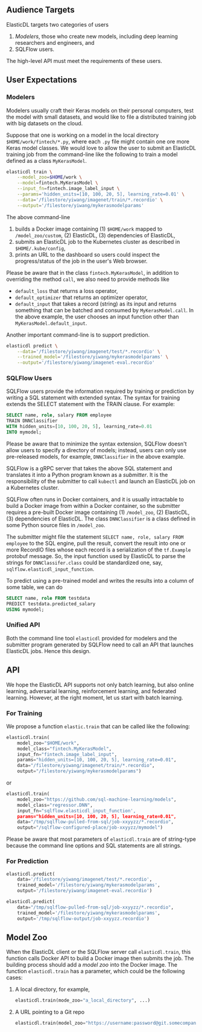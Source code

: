 ## Audience Targets

ElasticDL targets two categories of users

1. *Modelers*, those who create new models, including deep learning researchers and engineers, and
1. SQLFlow users.

The high-level API must meet the requirements of these users.

## User Expectations

### Modelers

Modelers usually craft their Keras models on their personal computers, test the model with small datasets, and would like to file a distributed training job with big datasets on the cloud.

Suppose that one is working on a model in the local directory `$HOME/work/fintech/*.py`, where each `.py` file might contain one ore more Keras model classes. We would love to allow the user to submit an ElasticDL training job from the command-line like the following to train a model defined as a class `MyKerasModel`.

```bash
elasticdl train \
    --model_zoo=$HOME/work \
    --model=fintech.MyKerasModel \
    --input_fn=fintech.image_label_input \
    --params='hidden_units=[10, 100, 20, 5], learning_rate=0.01' \
    --data='/filestore/yiwang/imagenet/train/*.recordio' \
    --output='/filestore/yiwang/mykerasmodelparams'
```

The above command-line 

1. builds a Docker image containing (1) `$HOME/work` mapped to `/model_zoo/custom`, (2) ElasticDL, (3) dependencies of ElasticDL,
1. submits an ElasticDL job to the Kubernetes cluster as described in `$HOME/.kube/config`,
1. prints an URL to the dashboard so users could inspect the progress/status of the job in the user's Web browser.

Please be aware that in the class `fintech.MyKerasModel`, in addition to overriding the method `call`, we also need to provide methods like

- `default_loss` that returns a loss operator,
- `default_optimizer` that returns an optimizer operator,
- `default_input` that takes a record (string) as its input and returns something that can be batched and consumed by `MyKerasModel.call`.  In the above example, the user chooses an input function other than `MyKerasModel.default_input`.

Another important command-line is to support prediction.

```bash
elasticdl predict \
    --data='/filestore/yiwang/imagenet/test/*.recordio' \
    --trained_model='/filestore/yiwang/mykerasmodelparams' \
    --output='/filestore/yiwang/imagenet-eval.recordio'
```

### SQLFlow Users

SQLFlow users provide the information required by training or prediction by writing a SQL statement with extended syntax.  The syntax for training extends the SELECT statement with the TRAIN clause.  For example:

```sql
SELECT name, role, salary FROM employee 
TRAIN DNNClassifier 
WITH hidden_units=[10, 100, 20, 5], learning_rate=0.01
INTO mymodel;
```

Please be aware that to minimize the syntax extension, SQLFlow doesn't allow users to specify a directory of models; instead, users can only use pre-released models, for example, `DNNClassifier` in the above example.

SQLFlow is a gRPC server that takes the above SQL statement and translates it into a Python program known as a *submitter*.  It is the responsibility of the submitter to call `kubectl` and launch an ElasticDL job on a Kubernetes cluster.

SQLFlow often runs in Docker containers, and it is usually intractable to build a Docker image from within a Docker container, so the submitter requires a pre-built Docker image containing (1) `/model_zoo`, (2) ElasticDL, (3) dependencies of ElasticDL.  The class `DNNClassifier` is a class defined in some Python source files in `/model_zoo`.

The submitter might file the statement `SELECT name, role, salary FROM employee` to the SQL engine, pull the result, convert the result into one or more RecordIO files whose each record is a serialization of the `tf.Example` protobuf message. So, the input function used by ElasticDL to parse the strings for `DNNClassifer.class` could be standardized one, say, `sqlflow.elasticdl_input_function`.

To predict using a pre-trained model and writes the results into a column of some table, we can do

```sql
SELECT name, role FROM testdata
PREDICT testdata.predicted_salary
USING mymodel;
```

### Unified API

Both the command line tool `elasticdl` provided for modelers and the submitter program generated by SQLFlow need to call an API that launches ElasticDL jobs.  Hence this design.

## API

We hope the ElasticDL API supports not only batch learning, but also online learning, adversarial learning, reinforcement learning, and federated learning.  However, at the right moment, let us start with batch learning.

### For Training

We propose a function `elastic.train` that can be called like the following:

```python
elasticdl.train(
    model_zoo="$HOME/work",
    model_class="fintech.MyKerasModel", 
    input_fn="fintech.image_label_input",
    params="hidden_units=[10, 100, 20, 5], learning_rate=0.01",
    data="/filestore/yiwang/imagenet/train/*.recordio",
    output="/filestore/yiwang/mykerasmodelparams")
```

or

```python
elasticdl.train(
    model_zoo="https://github.com/sql-machine-learning/models",
    model_class="regressor.DNN", 
    input_fn="sqlflow.elasticdl_input_function',
    params="hidden_units=[10, 100, 20, 5], learning_rate=0.01",
    data="/tmp/sqlflow-pulled-from-sql/job-xxyyzz/*.recordio",
    output="/sqlflow-configured-place/job-xxyyzz/mymodel")
```

Please be aware that most parameters of `elasticdl.train` are of string-type because the command line options and SQL statements are all strings.

### For Prediction

```python
elasticdl.predict(
    data='/filestore/yiwang/imagenet/test/*.recordio',
    trained_model='/filestore/yiwang/mykerasmodelparams',
    output='/filestore/yiwang/imagenet-eval.recordio')
```

```python
elasticdl.predict(
    data="/tmp/sqlflow-pulled-from-sql/job-xxyyzz/*.recordio",
    trained_model='/filestore/yiwang/mykerasmodelparams',
    output='/tmp/sqlflow-output/job-xxyyzz.recordio')
```

## Model Zoo

When the ElasticDL client or the SQLFlow server call `elasticdl.train`, this function calls Docker API to build a Docker image then submits the job.  The building process should add a *model zoo* into the Docker image.  The function `elasticdl.train` has a parameter, which could be the following cases:

1. A local directory, for example,

   ```python
   elasticdl.train(mode_zoo="a_local_directory", ...)
   ```
   
1. A URL pointing to a Git repo

   ```python
   elasticdl.train(model_zoo="https://username:password@git.somecompany.com/sql-machine-learning/models", ...)
   ```
